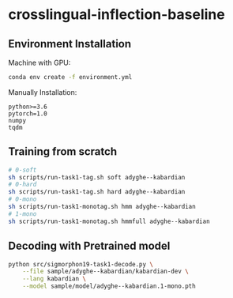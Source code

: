# crosslingual-inflection-baseline

## Environment Installation
Machine with GPU:
```bash
conda env create -f environment.yml
```

Manually Installation:
```
python>=3.6
pytorch=1.0
numpy
tqdm
```

## Training from scratch

```bash
# 0-soft
sh scripts/run-task1-tag.sh soft adyghe--kabardian
# 0-hard
sh scripts/run-task1-tag.sh hard adyghe--kabardian
# 0-mono
sh scripts/run-task1-monotag.sh hmm adyghe--kabardian
# 1-mono
sh scripts/run-task1-monotag.sh hmmfull adyghe--kabardian
```

## Decoding with Pretrained model

```bash
python src/sigmorphon19-task1-decode.py \
    --file sample/adyghe--kabardian/kabardian-dev \
    --lang kabardian \
    --model sample/model/adyghe--kabardian.1-mono.pth
```